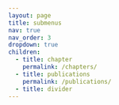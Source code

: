 ```yaml
---
layout: page
title: submenus
nav: true
nav_order: 3
dropdown: true
children:
  - title: chapter
    permalink: /chapters/
  - title: publications
    permalink: /publications/
  - title: divider
---
```

